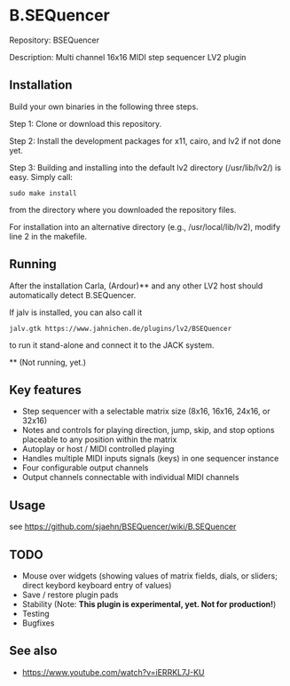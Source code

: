 # B.SEQuencer
Repository: BSEQuencer

Description: Multi channel 16x16 MIDI step sequencer LV2 plugin

Installation
------------
Build your own binaries in the following three steps.

Step 1: Clone or download this repository.

Step 2: Install the development packages for x11, cairo, and lv2 if not done yet.

Step 3: Building and installing into the default lv2 directory (/usr/lib/lv2/) is easy. Simply call:
```
sudo make install
```
from the directory where you downloaded the repository files.

For installation into an alternative directory (e.g., /usr/local/lib/lv2), modify line 2 in the makefile.

Running
-------
After the installation Carla, (Ardour)** and any other LV2 host should automatically detect B.SEQuencer.

If jalv is installed, you can also call it
```
jalv.gtk https://www.jahnichen.de/plugins/lv2/BSEQuencer
```
to run it stand-alone and connect it to the JACK system.

** (Not running, yet.)

Key features
------------
* Step sequencer with a selectable matrix size (8x16, 16x16, 24x16, or 32x16)
* Notes and controls for playing direction, jump, skip, and stop options placeable to any position within the matrix
* Autoplay or host / MIDI controlled playing
* Handles multiple MIDI inputs signals (keys) in one sequencer instance
* Four configurable output channels
* Output channels connectable with individual MIDI channels

Usage
-----
see https://github.com/sjaehn/BSEQuencer/wiki/B.SEQuencer

TODO
----
* Mouse over widgets (showing values of matrix fields, dials, or sliders; direct keybord keyboard entry of values)
* Save / restore plugin pads
* Stability (Note: **This plugin is experimental, yet. Not for production!**)
* Testing
* Bugfixes

See also
--------
* https://www.youtube.com/watch?v=iERRKL7J-KU




